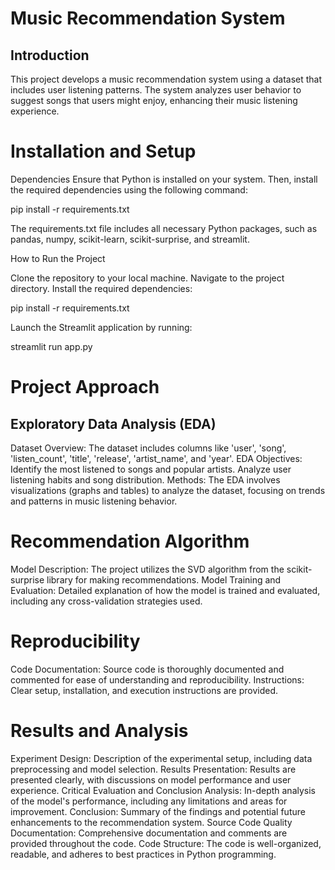 # Music Recommendation System
## Introduction

This project develops a music recommendation system using a dataset that includes user listening patterns. The system analyzes user behavior to suggest songs that users might enjoy, enhancing their music listening experience.

# Installation and Setup

Dependencies
Ensure that Python is installed on your system. Then, install the required dependencies using the following command:

pip install -r requirements.txt

The requirements.txt file includes all necessary Python packages, such as pandas, numpy, scikit-learn, scikit-surprise, and streamlit.

How to Run the Project

Clone the repository to your local machine.
Navigate to the project directory.
Install the required dependencies:

pip install -r requirements.txt

Launch the Streamlit application by running:

streamlit run app.py

# Project Approach

## Exploratory Data Analysis (EDA)

Dataset Overview: The dataset includes columns like 'user', 'song', 'listen_count', 'title', 'release', 'artist_name', and 'year'.
EDA Objectives:
Identify the most listened to songs and popular artists.
Analyze user listening habits and song distribution.
Methods: The EDA involves visualizations (graphs and tables) to analyze the dataset, focusing on trends and patterns in music listening behavior.

# Recommendation Algorithm

Model Description: The project utilizes the SVD algorithm from the scikit-surprise library for making recommendations.
Model Training and Evaluation: Detailed explanation of how the model is trained and evaluated, including any cross-validation strategies used.

# Reproducibility

Code Documentation: Source code is thoroughly documented and commented for ease of understanding and reproducibility.
Instructions: Clear setup, installation, and execution instructions are provided.

# Results and Analysis

Experiment Design: Description of the experimental setup, including data preprocessing and model selection.
Results Presentation: Results are presented clearly, with discussions on model performance and user experience.
Critical Evaluation and Conclusion
Analysis: In-depth analysis of the model's performance, including any limitations and areas for improvement.
Conclusion: Summary of the findings and potential future enhancements to the recommendation system.
Source Code Quality
Documentation: Comprehensive documentation and comments are provided throughout the code.
Code Structure: The code is well-organized, readable, and adheres to best practices in Python programming.
